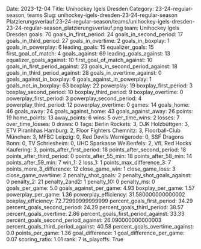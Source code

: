 Date: 2023-12-04
Title: Unihockey Igels Dresden
Category: 23-24-regular-season, teams
Slug: unihockey-igels-dresden-23-24-regular-season
Platzierungsverlauf:23-24-regular-season/teams/unihockey-igels-dresden-23-24-regular-season_platzierungsverlauf.png
team: Unihockey Igels Dresden
goals: 70
goals_in_first_period: 24
goals_in_second_period: 17
goals_in_third_period: 27
goals_in_overtime: 2
goals_in_boxplay: 1
goals_in_powerplay: 6
leading_goals: 15
equalizer_goals: 15
first_goal_of_match: 4
goals_against: 69
leading_goals_against: 13
equalizer_goals_against: 10
first_goal_of_match_against: 10
goals_in_first_period_against: 23
goals_in_second_period_against: 18
goals_in_third_period_against: 28
goals_in_overtime_against: 0
goals_against_in_boxplay: 6
goals_against_in_powerplay: 1
goals_not_in_boxplay: 63
boxplay: 22
powerplay: 19
boxplay_first_period: 3
boxplay_second_period: 10
boxplay_third_period: 9
boxplay_overtime: 0
powerplay_first_period: 3
powerplay_second_period: 4
powerplay_third_period: 12
powerplay_overtime: 0
games: 14
goals_home: 46
goals_away: 24
goals_against_home: 43
goals_against_away: 26
points: 19
home_points: 13
away_points: 6
wins: 5
over_time_wins: 2
losses: 7
over_time_losses: 0
draws: 0
Tags:  Berlin Rockets: 3,  DJK Holzbüttgen: 3,  ETV Piranhhas Hamburg: 2,  Floor Fighters Chemnitz: 3,  Floorball-Club München: 3,  MFBC Leipzig: 0,  Red Devils Wernigerode: 0,  SSF Dragons Bonn: 0,  TV Schriesheim: 0,  UHC Sparkasse Weißenfels: 2,  VfL Red Hocks Kaufering: 3,
points_after_first_period: 18
points_after_second_period: 18
points_after_third_period: 0
points_after_55_min: 18
points_after_58_min: 14
points_after_59_min: 7
win_1: 2
loss_1: 1
points_max_difference_3: 7
points_more_3_difference: 12
close_game_win: 1
close_game_loss: 3
close_game_overtime: 2
penalty_shot_goals: 2
penalty_shot_goals_against: 0
penalty_2: 21
penalty_2and2: 1
penalty_10: 0
penalty_ms: 0
goals_per_game: 5.0
goals_against_per_game: 4.93
boxplay_per_game: 1.57
powerplay_per_game: 1.36
powerplay_efficiency: 31.580000000000002
boxplay_efficiency: 72.72999999999999
percent_goals_first_period: 34.29
percent_goals_second_period: 24.29
percent_goals_third_period: 38.57
percent_goals_overtime: 2.86
percent_goals_first_period_against: 33.33
percent_goals_second_period_against: 26.090000000000003
percent_goals_third_period_against: 40.58
percent_goals_overtime_against: 0.0
points_per_game: 1.36
goal_difference: 1
goal_difference_per_game: 0.07
scoring_ratio: 1.01
rank: 7
is_playoffs: True
